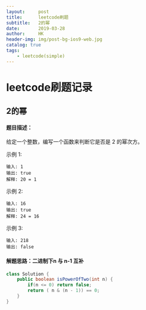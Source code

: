 ```yaml
---
layout:     post
title:      leetcode刷题
subtitle:   2的幂
date:       2019-03-28
author:     HK
header-img: img/post-bg-ios9-web.jpg
catalog: true
tags:
    - leetcode(simple)
---
```

# leetcode刷题记录
## 2的幂

#### 题目描述：
给定一个整数，编写一个函数来判断它是否是 2 的幂次方。

示例 1:

    输入: 1
    输出: true
    解释: 20 = 1
示例 2:

    输入: 16
    输出: true
    解释: 24 = 16
示例 3:

    输入: 218
    输出: false
    
#### 解题思路：二进制下n 与 n-1 互补
```java
class Solution {
    public boolean isPowerOfTwo(int n) {
        if(n <= 0) return false;
        return ( n & (n - 1)) == 0;
    }
}
```
